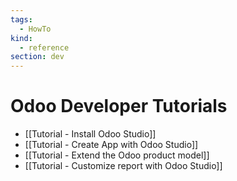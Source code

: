 ```yaml
---
tags:
  - HowTo
kind:
  - reference
section: dev
---
```

# Odoo Developer Tutorials

* [[Tutorial - Install Odoo Studio]]
* [[Tutorial - Create App with Odoo Studio]]
* [[Tutorial - Extend the Odoo product model]]
* [[Tutorial - Customize report with Odoo Studio]]